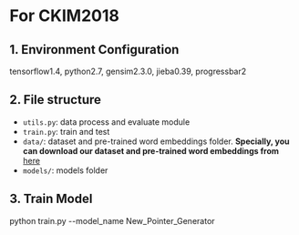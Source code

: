 # For CKIM2018

## 1. Environment Configuration

tensorflow1.4, python2.7, gensim2.3.0, jieba0.39, progressbar2

## 2. File structure

- `utils.py`: data process and evaluate module
- `train.py`: train and test
- `data/`: dataset and pre-trained word embeddings folder. **Specially, you can download our dataset and pre-trained word embeddings from** [here](https://drive.google.com/open?id=1HKt6pIc6iF2J9EeRQSt5uI9MUL2NjqeT)
- `models/`: models folder

## 3. Train Model

python train.py --model_name New_Pointer_Generator
